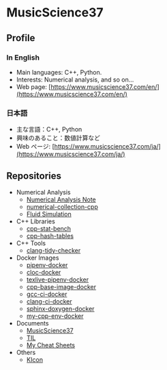 # MusicScience37

## Profile

### In English

- Main languages: C++, Python.
- Interests: Numerical analysis, and so on...
- Web page: [https://www.musicscience37.com/en/](https://www.musicscience37.com/en/)

### 日本語

- 主な言語：C++, Python
- 興味のあること：数値計算など
- Web ページ: [https://www.musicscience37.com/ja/](https://www.musicscience37.com/ja/)

## Repositories

- Numerical Analysis
  - [Numerical Analysis Note](https://gitlab.com/MusicScience37/numerical-analysis-note)
  - [numerical-collection-cpp](https://gitlab.com/MusicScience37/numerical-collection-cpp)
  - [Fluid Simulation](https://gitlab.com/MusicScience37/fluid-simulation)
- C++ Libraries
  - [cpp-stat-bench](https://gitlab.com/MusicScience37/cpp-stat-bench)
  - [cpp-hash-tables](https://gitlab.com/MusicScience37/cpp-hash-tables)
- C++ Tools
  - [clang-tidy-checker](https://gitlab.com/MusicScience37/clang-tidy-checker)
- Docker Images
  - [pipenv-docker](https://gitlab.com/MusicScience37/pipenv-docker)
  - [cloc-docker](https://gitlab.com/MusicScience37/cloc-docker)
  - [texlive-pipenv-docker](https://gitlab.com/MusicScience37/texlive-pipenv-docker)
  - [cpp-base-image-docker](https://gitlab.com/MusicScience37/cpp-base-image-docker)
  - [gcc-ci-docker](https://gitlab.com/MusicScience37/gcc-ci-docker)
  - [clang-ci-docker](https://gitlab.com/MusicScience37/clang-ci-docker)
  - [sphinx-doxygen-docker](https://gitlab.com/MusicScience37/sphinx-doxygen-docker)
  - [my-cpp-env-docker](https://gitlab.com/MusicScience37/my-cpp-env-docker)
- Documents
  - [MusicScience37](https://gitlab.com/MusicScience37/MusicScience37)
  - [TIL](https://gitlab.com/MusicScience37/til)
  - [My Cheat Sheets](https://gitlab.com/MusicScience37/my-cheat-sheets)
- Others
  - [KIcon](https://gitlab.com/MusicScience37/kicon)
